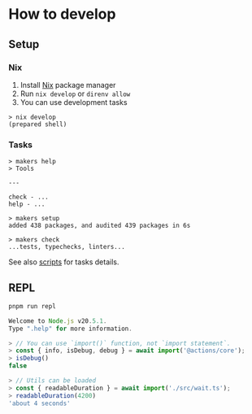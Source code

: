 # How to develop

## Setup

### Nix

1. Install [Nix](https://nixos.org/) package manager
2. Run `nix develop` or `direnv allow`
3. You can use development tasks

```console
> nix develop
(prepared shell)
```

### Tasks

```console
> makers help
> Tools

---

check - ...
help - ...

> makers setup
added 438 packages, and audited 439 packages in 6s

> makers check
...tests, typechecks, linters...
```

See also [scripts](package.json) for tasks details.

## REPL

```typescript
pnpm run repl

Welcome to Node.js v20.5.1.
Type ".help" for more information.

> // You can use `import()` function, not `import statement`.
> const { info, isDebug, debug } = await import('@actions/core');
> isDebug()
false

> // Utils can be loaded
> const { readableDuration } = await import('./src/wait.ts');
> readableDuration(4200)
'about 4 seconds'
```
